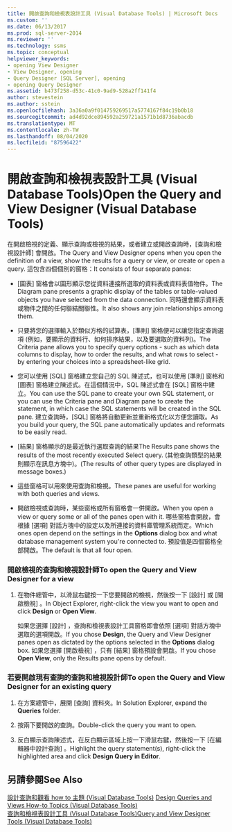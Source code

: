 ```yaml
---
title: 開啟查詢和檢視表設計工具 (Visual Database Tools) | Microsoft Docs
ms.custom: ''
ms.date: 06/13/2017
ms.prod: sql-server-2014
ms.reviewer: ''
ms.technology: ssms
ms.topic: conceptual
helpviewer_keywords:
- opening View Designer
- View Designer, opening
- Query Designer [SQL Server], opening
- opening Query Designer
ms.assetid: b473f258-d53c-41c0-9ad9-528a2ff141f4
author: stevestein
ms.author: sstein
ms.openlocfilehash: 3a36a0a9f014759269517a5774167f84c19b0b18
ms.sourcegitcommit: ad4d92dce894592a259721a1571b1d8736abacdb
ms.translationtype: MT
ms.contentlocale: zh-TW
ms.lasthandoff: 08/04/2020
ms.locfileid: "87596422"
---
```

# <a name="open-the-query-and-view-designer-visual-database-tools"></a><span data-ttu-id="97d36-102">開啟查詢和檢視表設計工具 (Visual Database Tools)</span><span class="sxs-lookup"><span data-stu-id="97d36-102">Open the Query and View Designer (Visual Database Tools)</span></span>
  <span data-ttu-id="97d36-103">在開啟檢視的定義、顯示查詢或檢視的結果，或者建立或開啟查詢時，[查詢和檢視設計師] 會開啟。</span><span class="sxs-lookup"><span data-stu-id="97d36-103">The Query and View Designer opens when you open the definition of a view, show the results for a query or view, or create or open a query.</span></span> <span data-ttu-id="97d36-104">這包含四個個別的窗格：</span><span class="sxs-lookup"><span data-stu-id="97d36-104">It consists of four separate panes:</span></span>  
  
-   <span data-ttu-id="97d36-105">[圖表] 窗格會以圖形顯示您從資料連接所選取的資料表或資料表值物件。</span><span class="sxs-lookup"><span data-stu-id="97d36-105">The Diagram pane presents a graphic display of the tables or table-valued objects you have selected from the data connection.</span></span> <span data-ttu-id="97d36-106">同時還會顯示資料表或物件之間的任何聯結關聯性。</span><span class="sxs-lookup"><span data-stu-id="97d36-106">It also shows any join relationships among them.</span></span>  
  
-   <span data-ttu-id="97d36-107">只要將您的選擇輸入於類似方格的試算表，[準則] 窗格便可以讓您指定查詢選項 (例如，要顯示的資料行、如何排序結果，以及要選取的資料列)。</span><span class="sxs-lookup"><span data-stu-id="97d36-107">The Criteria pane allows you to specify query options - such as which data columns to display, how to order the results, and what rows to select - by entering your choices into a spreadsheet-like grid.</span></span>  
  
-   <span data-ttu-id="97d36-108">您可以使用 [SQL] 窗格建立您自己的 SQL 陳述式，也可以使用 [準則] 窗格和 [圖表] 窗格建立陳述式。在這個情況中，SQL 陳述式會在 [SQL] 窗格中建立。</span><span class="sxs-lookup"><span data-stu-id="97d36-108">You can use the SQL pane to create your own SQL statement, or you can use the Criteria pane and Diagram pane to create the statement, in which case the SQL statements will be created in the SQL pane.</span></span> <span data-ttu-id="97d36-109">建立查詢時，[SQL] 窗格將自動更新並重新格式化以方便您讀取。</span><span class="sxs-lookup"><span data-stu-id="97d36-109">As you build your query, the SQL pane automatically updates and reformats to be easily read.</span></span>  
  
-   <span data-ttu-id="97d36-110">[結果] 窗格顯示的是最近執行選取查詢的結果</span><span class="sxs-lookup"><span data-stu-id="97d36-110">The Results pane shows the results of the most recently executed Select query.</span></span> <span data-ttu-id="97d36-111">(其他查詢類型的結果則顯示在訊息方塊中)。</span><span class="sxs-lookup"><span data-stu-id="97d36-111">(The results of other query types are displayed in message boxes.)</span></span>  
  
-   <span data-ttu-id="97d36-112">這些窗格可以用來使用查詢和檢視。</span><span class="sxs-lookup"><span data-stu-id="97d36-112">These panes are useful for working with both queries and views.</span></span>  
  
-   <span data-ttu-id="97d36-113">開啟檢視或查詢時，某些窗格或所有窗格會一併開啟。</span><span class="sxs-lookup"><span data-stu-id="97d36-113">When you open a view or query some or all of the panes open with it.</span></span> <span data-ttu-id="97d36-114">哪些窗格會開啟，會根據 [選項]  對話方塊中的設定以及所連接的資料庫管理系統而定。</span><span class="sxs-lookup"><span data-stu-id="97d36-114">Which ones open depend on the settings in the **Options** dialog box and what database management system you're connected to.</span></span> <span data-ttu-id="97d36-115">預設值是四個窗格全部開啟。</span><span class="sxs-lookup"><span data-stu-id="97d36-115">The default is that all four open.</span></span>  
  
### <a name="to-open-the-query-and-view-designer-for-a-view"></a><span data-ttu-id="97d36-116">開啟檢視的查詢和檢視設計師</span><span class="sxs-lookup"><span data-stu-id="97d36-116">To open the Query and View Designer for a view</span></span>  
  
1.  <span data-ttu-id="97d36-117">在物件總管中，以滑鼠右鍵按一下您要開啟的檢視，然後按一下 [設計]  或 [開啟檢視]  。</span><span class="sxs-lookup"><span data-stu-id="97d36-117">In Object Explorer, right-click the view you want to open and click **Design** or **Open View**.</span></span>  
  
     <span data-ttu-id="97d36-118">如果您選擇 [設計]  ，查詢和檢視表設計工具窗格即會依照 [選項]  對話方塊中選取的選項開啟。</span><span class="sxs-lookup"><span data-stu-id="97d36-118">If you chose **Design**, the Query and View Designer panes open as dictated by the options selected in the **Options** dialog box.</span></span> <span data-ttu-id="97d36-119">如果您選擇 [開啟檢視]  ，只有 [結果] 窗格預設會開啟。</span><span class="sxs-lookup"><span data-stu-id="97d36-119">If you chose **Open View**, only the Results pane opens by default.</span></span>  
  
### <a name="to-open-the-query-and-view-designer-for-an-existing-query"></a><span data-ttu-id="97d36-120">若要開啟現有查詢的查詢和檢視設計師</span><span class="sxs-lookup"><span data-stu-id="97d36-120">To open the Query and View Designer for an existing query</span></span>  
  
1.  <span data-ttu-id="97d36-121">在方案總管中，展開 [查詢]  資料夾。</span><span class="sxs-lookup"><span data-stu-id="97d36-121">In Solution Explorer, expand the **Queries** folder.</span></span>  
  
2.  <span data-ttu-id="97d36-122">按兩下要開啟的查詢。</span><span class="sxs-lookup"><span data-stu-id="97d36-122">Double-click the query you want to open.</span></span>  
  
3.  <span data-ttu-id="97d36-123">反白顯示查詢陳述式，在反白顯示區域上按一下滑鼠右鍵，然後按一下 [在編輯器中設計查詢]  。</span><span class="sxs-lookup"><span data-stu-id="97d36-123">Highlight the query statement(s), right-click the highlighted area and click **Design Query in Editor**.</span></span>  
  
## <a name="see-also"></a><span data-ttu-id="97d36-124">另請參閱</span><span class="sxs-lookup"><span data-stu-id="97d36-124">See Also</span></span>  
 <span data-ttu-id="97d36-125">[設計查詢和觀看 how to 主題 &#40;Visual Database Tools&#41;](visual-database-tools.md) </span><span class="sxs-lookup"><span data-stu-id="97d36-125">[Design Queries and Views How-to Topics &#40;Visual Database Tools&#41;](visual-database-tools.md) </span></span>  
 [<span data-ttu-id="97d36-126">查詢和檢視表設計工具 &#40;Visual Database Tools&#41;</span><span class="sxs-lookup"><span data-stu-id="97d36-126">Query and View Designer Tools &#40;Visual Database Tools&#41;</span></span>](query-and-view-designer-tools-visual-database-tools.md)  
  
  
